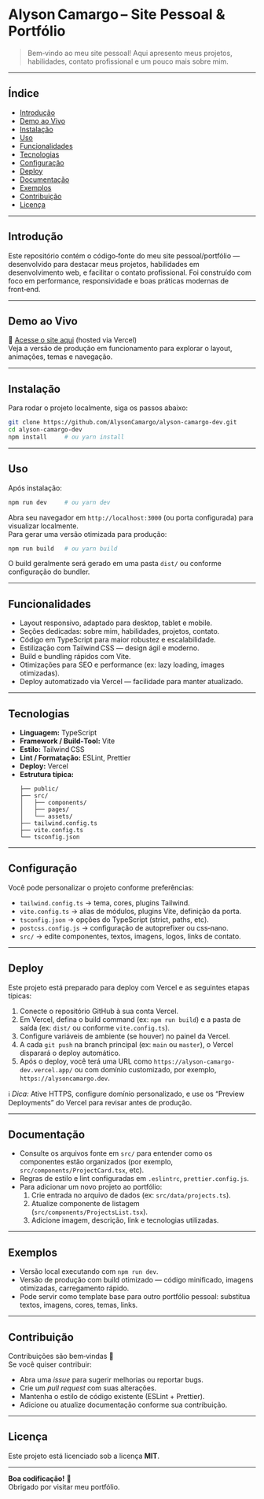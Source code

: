 # Alyson Camargo – Site Pessoal & Portfólio  

> Bem‑vindo ao meu site pessoal! Aqui apresento meus projetos, habilidades, contato profissional e um pouco mais sobre mim.

---

## Índice  
- [Introdução](#introdução)  
- [Demo ao Vivo](#demo-ao-vivo)  
- [Instalação](#instalação)  
- [Uso](#uso)  
- [Funcionalidades](#funcionalidades)  
- [Tecnologias](#tecnologias)  
- [Configuração](#configuração)  
- [Deploy](#deploy)  
- [Documentação](#documentação)  
- [Exemplos](#exemplos)  
- [Contribuição](#contribuição)  
- [Licença](#licença)  

---

## Introdução  
Este repositório contém o código‑fonte do meu site pessoal/portfólio — desenvolvido para destacar meus projetos, habilidades em desenvolvimento web, e facilitar o contato profissional. Foi construído com foco em performance, responsividade e boas práticas modernas de front‑end.

---

## Demo ao Vivo  
🔗 [Acesse o site aqui](https://alyson-camargo-dev.vercel.app/) (hosted via Vercel)  
Veja a versão de produção em funcionamento para explorar o layout, animações, temas e navegação.

---

## Instalação  
Para rodar o projeto localmente, siga os passos abaixo:

```bash
git clone https://github.com/AlysonCamargo/alyson-camargo-dev.git  
cd alyson-camargo-dev  
npm install     # ou yarn install  
```

---

## Uso  
Após instalação:

```bash
npm run dev     # ou yarn dev  
```

Abra seu navegador em `http://localhost:3000` (ou porta configurada) para visualizar localmente.  
Para gerar uma versão otimizada para produção:

```bash
npm run build   # ou yarn build  
```

O build geralmente será gerado em uma pasta `dist/` ou conforme configuração do bundler.

---

## Funcionalidades  
- Layout responsivo, adaptado para desktop, tablet e mobile.  
- Seções dedicadas: sobre mim, habilidades, projetos, contato.  
- Código em TypeScript para maior robustez e escalabilidade.  
- Estilização com Tailwind CSS — design ágil e moderno.  
- Build e bundling rápidos com Vite.  
- Otimizações para SEO e performance (ex: lazy loading, images otimizadas).  
- Deploy automatizado via Vercel — facilidade para manter atualizado.

---

## Tecnologias  
- **Linguagem:** TypeScript  
- **Framework / Build‑Tool:** Vite  
- **Estilo:** Tailwind CSS  
- **Lint / Formatação:** ESLint, Prettier  
- **Deploy:** Vercel  
- **Estrutura típica:**  
  ```
  ├── public/
  ├── src/
  │   ├── components/
  │   ├── pages/
  │   └── assets/
  ├── tailwind.config.ts
  ├── vite.config.ts
  └── tsconfig.json
  ```

---

## Configuração  
Você pode personalizar o projeto conforme preferências:  
- `tailwind.config.ts` → tema, cores, plugins Tailwind.  
- `vite.config.ts` → alias de módulos, plugins Vite, definição da porta.  
- `tsconfig.json` → opções do TypeScript (strict, paths, etc).  
- `postcss.config.js` → configuração de autoprefixer ou css‑nano.  
- `src/` → edite componentes, textos, imagens, logos, links de contato.

---

## Deploy  
Este projeto está preparado para deploy com Vercel e as seguintes etapas típicas:

1. Conecte o repositório GitHub à sua conta Vercel.  
2. Em Vercel, defina o build command (ex: `npm run build`) e a pasta de saída (ex: `dist/` ou conforme `vite.config.ts`).  
3. Configure variáveis de ambiente (se houver) no painel da Vercel.  
4. A cada `git push` na branch principal (ex: `main` ou `master`), o Vercel disparará o deploy automático.  
5. Após o deploy, você terá uma URL como `https://alyson-camargo-dev.vercel.app/` ou com domínio customizado, por exemplo, `https://alysoncamargo.dev`.

ℹ️ *Dica:* Ative HTTPS, configure domínio personalizado, e use os “Preview Deployments” do Vercel para revisar antes de produção.

---

## Documentação  
- Consulte os arquivos fonte em `src/` para entender como os componentes estão organizados (por exemplo, `src/components/ProjectCard.tsx`, etc).  
- Regras de estilo e lint configuradas em `.eslintrc`, `prettier.config.js`.  
- Para adicionar um novo projeto ao portfólio:  
   1. Crie entrada no arquivo de dados (ex: `src/data/projects.ts`).  
   2. Atualize componente de listagem (`src/components/ProjectsList.tsx`).  
   3. Adicione imagem, descrição, link e tecnologias utilizadas.

---

## Exemplos  
- Versão local executando com `npm run dev`.  
- Versão de produção com build otimizado — código minificado, imagens otimizadas, carregamento rápido.  
- Pode servir como template base para outro portfólio pessoal: substitua textos, imagens, cores, temas, links.

---

## Contribuição  
Contribuições são bem‑vindas 🙌  
Se você quiser contribuir:  
- Abra uma *issue* para sugerir melhorias ou reportar bugs.  
- Crie um *pull request* com suas alterações.  
- Mantenha o estilo de código existente (ESLint + Prettier).  
- Adicione ou atualize documentação conforme sua contribuição.

---

## Licença  
Este projeto está licenciado sob a licença **MIT**.

---

**Boa codificação!** 🚀  
Obrigado por visitar meu portfólio.  
